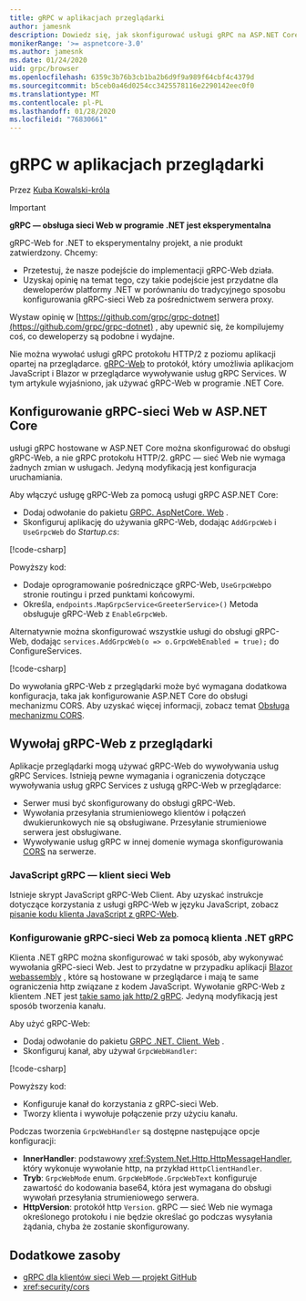 ```yaml
---
title: gRPC w aplikacjach przeglądarki
author: jamesnk
description: Dowiedz się, jak skonfigurować usługi gRPC na ASP.NET Core, aby możliwe było wywoływanie z aplikacji przeglądarki za pomocą gRPC-Web.
monikerRange: '>= aspnetcore-3.0'
ms.author: jamesnk
ms.date: 01/24/2020
uid: grpc/browser
ms.openlocfilehash: 6359c3b76b3cb1ba2b6d9f9a989f64cbf4c4379d
ms.sourcegitcommit: b5ceb0a46d0254cc3425578116e2290142eec0f0
ms.translationtype: MT
ms.contentlocale: pl-PL
ms.lasthandoff: 01/28/2020
ms.locfileid: "76830661"
---
```

# <a name="grpc-in-browser-apps"></a>gRPC w aplikacjach przeglądarki

Przez [Kuba Kowalski-króla](https://twitter.com/jamesnk)

> [!IMPORTANT]
> **gRPC — obsługa sieci Web w programie .NET jest eksperymentalna**
>
> gRPC-Web for .NET to eksperymentalny projekt, a nie produkt zatwierdzony. Chcemy:
>
> * Przetestuj, że nasze podejście do implementacji gRPC-Web działa.
> * Uzyskaj opinię na temat tego, czy takie podejście jest przydatne dla deweloperów platformy .NET w porównaniu do tradycyjnego sposobu konfigurowania gRPC-sieci Web za pośrednictwem serwera proxy.
>
> Wystaw opinię w [https://github.com/grpc/grpc-dotnet](https://github.com/grpc/grpc-dotnet) , aby upewnić się, że kompilujemy coś, co deweloperzy są podobne i wydajne.

Nie można wywołać usługi gRPC protokołu HTTP/2 z poziomu aplikacji opartej na przeglądarce. [gRPC-Web](https://github.com/grpc/grpc/blob/master/doc/PROTOCOL-WEB.md) to protokół, który umożliwia aplikacjom JavaScript i Blazor w przeglądarce wywoływanie usług gRPC Services. W tym artykule wyjaśniono, jak używać gRPC-Web w programie .NET Core.

## <a name="configure-grpc-web-in-aspnet-core"></a>Konfigurowanie gRPC-sieci Web w ASP.NET Core

usługi gRPC hostowane w ASP.NET Core można skonfigurować do obsługi gRPC-Web, a nie gRPC protokołu HTTP/2. gRPC — sieć Web nie wymaga żadnych zmian w usługach. Jedyną modyfikacją jest konfiguracja uruchamiania.

Aby włączyć usługę gRPC-Web za pomocą usługi gRPC ASP.NET Core:

* Dodaj odwołanie do pakietu [GRPC. AspNetCore. Web](https://www.nuget.org/packages/Grpc.AspNetCore.Web) .
* Skonfiguruj aplikację do używania gRPC-Web, dodając `AddGrpcWeb` i `UseGrpcWeb` do *Startup.cs*:

[!code-csharp[](~/grpc/browser/sample/Startup.cs?name=snippet_1&highlight=3,10,14)]

Powyższy kod:

* Dodaje oprogramowanie pośredniczące gRPC-Web, `UseGrpcWeb`po stronie routingu i przed punktami końcowymi.
* Określa, `endpoints.MapGrpcService<GreeterService>()` Metoda obsługuje gRPC-Web z `EnableGrpcWeb`. 

Alternatywnie można skonfigurować wszystkie usługi do obsługi gRPC-Web, dodając `services.AddGrpcWeb(o => o.GrpcWebEnabled = true);` do ConfigureServices.

[!code-csharp[](~/grpc/browser/sample/AllServicesSupportExample_Startup.cs?name=snippet_1&highlight=5,12,16)]

Do wywołania gRPC-Web z przeglądarki może być wymagana dodatkowa konfiguracja, taka jak konfigurowanie ASP.NET Core do obsługi mechanizmu CORS. Aby uzyskać więcej informacji, zobacz temat [Obsługa mechanizmu CORS](xref:security/cors).

## <a name="call-grpc-web-from-the-browser"></a>Wywołaj gRPC-Web z przeglądarki

Aplikacje przeglądarki mogą używać gRPC-Web do wywoływania usług gRPC Services. Istnieją pewne wymagania i ograniczenia dotyczące wywoływania usług gRPC Services z usługą gRPC-Web w przeglądarce:

* Serwer musi być skonfigurowany do obsługi gRPC-Web.
* Wywołania przesyłania strumieniowego klientów i połączeń dwukierunkowych nie są obsługiwane. Przesyłanie strumieniowe serwera jest obsługiwane.
* Wywoływanie usług gRPC w innej domenie wymaga skonfigurowania [CORS](xref:security/cors) na serwerze.

### <a name="javascript-grpc-web-client"></a>JavaScript gRPC — klient sieci Web

Istnieje skrypt JavaScript gRPC-Web Client. Aby uzyskać instrukcje dotyczące korzystania z usługi gRPC-Web w języku JavaScript, zobacz [pisanie kodu klienta JavaScript z gRPC-Web](https://github.com/grpc/grpc-web/tree/master/net/grpc/gateway/examples/helloworld#write-client-code).

### <a name="configure-grpc-web-with-the-net-grpc-client"></a>Konfigurowanie gRPC-sieci Web za pomocą klienta .NET gRPC

Klienta .NET gRPC można skonfigurować w taki sposób, aby wykonywać wywołania gRPC-sieci Web. Jest to przydatne w przypadku aplikacji [Blazor webassembly](xref:blazor/index#blazor-webassembly) , które są hostowane w przeglądarce i mają te same ograniczenia http związane z kodem JavaScript. Wywołanie gRPC-Web z klientem .NET jest [takie samo jak http/2 gRPC](xref:grpc/client). Jedyną modyfikacją jest sposób tworzenia kanału.

Aby użyć gRPC-Web:

* Dodaj odwołanie do pakietu [GRPC .NET. Client. Web](https://www.nuget.org/packages/Grpc.Net.Client.Web) .
* Skonfiguruj kanał, aby używał `GrpcWebHandler`:

[!code-csharp[](~/grpc/browser/sample/Handler.cs?name=snippet_1)]

Powyższy kod:

* Konfiguruje kanał do korzystania z gRPC-sieci Web.
* Tworzy klienta i wywołuje połączenie przy użyciu kanału.

Podczas tworzenia `GrpcWebHandler` są dostępne następujące opcje konfiguracji:

* **InnerHandler**: podstawowy <xref:System.Net.Http.HttpMessageHandler>, który wykonuje wywołanie http, na przykład `HttpClientHandler`.
* **Tryb**: `GrpcWebMode` enum. `GrpcWebMode.GrpcWebText` konfiguruje zawartość do kodowania base64, która jest wymagana do obsługi wywołań przesyłania strumieniowego serwera.
* **HttpVersion**: protokół http `Version`. gRPC — sieć Web nie wymaga określonego protokołu i nie będzie określać go podczas wysyłania żądania, chyba że zostanie skonfigurowany.

## <a name="additional-resources"></a>Dodatkowe zasoby

* [gRPC dla klientów sieci Web — projekt GitHub](https://github.com/grpc/grpc-web)
* <xref:security/cors>
